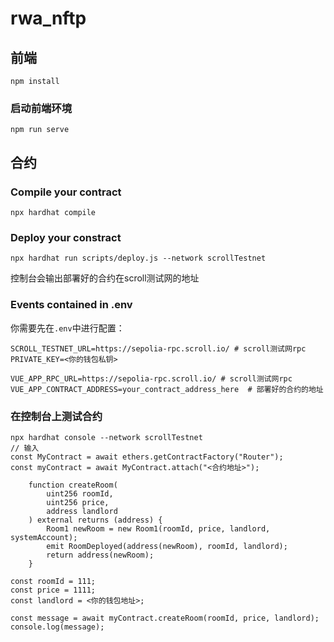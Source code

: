 # rwa_nftp

## 前端
```
npm install
```

### 启动前端环境
```
npm run serve
```

## 合约

### Compile your contract
```
npx hardhat compile
```

### Deploy your constract
```
npx hardhat run scripts/deploy.js --network scrollTestnet
```
控制台会输出部署好的合约在scroll测试网的地址

### Events contained in .env

你需要先在`.env`中进行配置：
```
SCROLL_TESTNET_URL=https://sepolia-rpc.scroll.io/ # scroll测试网rpc
PRIVATE_KEY=<你的钱包私钥>

VUE_APP_RPC_URL=https://sepolia-rpc.scroll.io/ # scroll测试网rpc
VUE_APP_CONTRACT_ADDRESS=your_contract_address_here  # 部署好的合约的地址
```

### 在控制台上测试合约
```
npx hardhat console --network scrollTestnet
// 输入
const MyContract = await ethers.getContractFactory("Router");
const myContract = await MyContract.attach("<合约地址>");

    function createRoom(
        uint256 roomId,
        uint256 price,
        address landlord
    ) external returns (address) {
        Room1 newRoom = new Room1(roomId, price, landlord, systemAccount);
        emit RoomDeployed(address(newRoom), roomId, landlord);
        return address(newRoom);
    }

const roomId = 111;
const price = 1111;
const landlord = <你的钱包地址>;

const message = await myContract.createRoom(roomId, price, landlord);
console.log(message);
```
